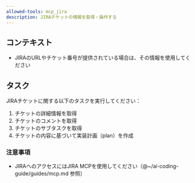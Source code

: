 ```yaml
---
allowed-tools: mcp_jira
description: JIRAチケットの情報を取得・操作する
---
```


## コンテキスト

- JIRAのURLやチケット番号が提供されている場合は、その情報を使用してください

## タスク

JIRAチケットに関する以下のタスクを実行してください：

1. チケットの詳細情報を取得
2. チケットのコメントを取得
3. チケットのサブタスクを取得
4. チケットの内容に基づいて実装計画（plan）を作成

### 注意事項

- JIRAへのアクセスにはJIRA MCPを使用してください（@~/ai-coding-guide/guides/mcp.md 参照）
